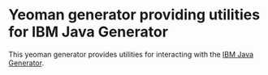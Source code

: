 # Yeoman generator providing utilities for IBM Java Generator

This yeoman generator provides utilities for interacting with the [IBM Java Generator](https://github.com/ibm-developer/generator-ibm-java).
